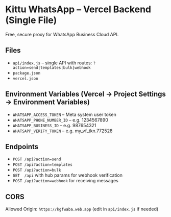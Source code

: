 # Kittu WhatsApp – Vercel Backend (Single File)

Free, secure proxy for WhatsApp Business Cloud API.

## Files
- `api/index.js` – single API with routes: `?action=send|templates|bulk|webhook`
- `package.json`
- `vercel.json`

## Environment Variables (Vercel → Project Settings → Environment Variables)
- `WHATSAPP_ACCESS_TOKEN` – Meta system user token
- `WHATSAPP_PHONE_NUMBER_ID` – e.g. 1234567890
- `WHATSAPP_BUSINESS_ID` – e.g. 987654321
- `WHATSAPP_VERIFY_TOKEN` – e.g. my_vf_tkn.772528

## Endpoints
- `POST /api?action=send`
- `POST /api?action=templates`
- `POST /api?action=bulk`
- `GET  /api` with hub params for webhook verification
- `POST /api?action=webhook` for receiving messages

## CORS
Allowed Origin: `https://kgfwaba.web.app` (edit in `api/index.js` if needed)
